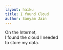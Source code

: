 ```yaml
---
layout: haiku
title: I found Cloud
author: Sanyam Jain
---
```


On the Internet,<br>
I found the cloud I needed<br>
to store my data.<br>


